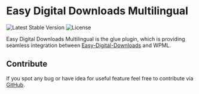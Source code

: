 
# Easy Digital Downloads Multilingual

![Latest Stable Version](https://img.shields.io/badge/stable-1.2.1-green.svg?style=flat-squar)
![License](https://img.shields.io/badge/license-GPLv2-red.svg?style=flat-squar)


Easy Digital Downloads Multilingual is the glue plugin, which is providing seamless integration between [Easy-Digital-Downloads](https://wordpress.org/plugins/easy-digital-downloads/) and WPML.


## Contribute

If you spot any bug or have idea for useful feature feel free to contribute via [GitHub](https://github.com/OnTheGoSystems/edd-multilingual).